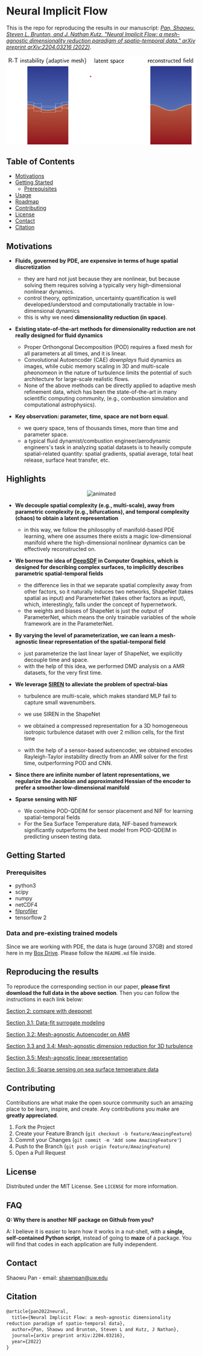 
# Neural Implicit Flow

This is the repo for reproducing the results in our manuscript: [*Pan, Shaowu, Steven L. Brunton, and J. Nathan Kutz. "Neural Implicit Flow: a mesh-agnostic dimensionality reduction paradigm of spatio-temporal data." arXiv preprint arXiv:2204.03216 (2022)*](https://arxiv.org/abs/2204.03216). 

<p align="center">
  <img src="./misc/myimage.gif" alt="animated" />
</p>


## Table of Contents

* [Motivations](#motivations)
* [Getting Started](#getting-started)
  * [Prerequisites](#prerequisites)
* [Usage](#usage)
* [Roadmap](#roadmap)
* [Contributing](#contributing)
* [License](#license)
* [Contact](#contact)
* [Citation](#cite)


## Motivations

- **Fluids, governed by PDE, are expensive in terms of huge spatial discretization**
  - they are hard not just because they are nonlinear, but because solving them requires solving a typically very high-dimensional nonlinear dynamics.
  - control theory, optimization, uncertainty quantification is well developed/understood and computationally tractable in low-dimensional dynamics
  - this is why we need **dimensionality reduction (in space)**.

- **Existing state-of-the-art methods for dimensionality reduction are not really designed for fluid dynamics**
  - Proper Orthongonal Decomposition (POD) requires a fixed mesh for all parameters at all times, and it is linear. 
  - Convolutional Autoencoder (CAE) *downplays* fluid dynamics as images, while cubic memory scaling in 3D and multi-scale pheonomeon in the nature of turbulence limits the potential of such architecture for large-scale realistic flows. 
  - None of the above methods can be directly applied to adaptive mesh refinement data, which has been the state-of-the-art in many scientific computing community, (e.g., combustion simulation and computational astrophysics).
  
- **Key observation: parameter, time, space are not born equal**. 
	- we query space, tens of thousands times, more than time and parameter space.
	- a typical fluid dynamist/combustion engineer/aerodynamic engineers's task in analyzing spatial datasets is to heavily compute spatial-related quantity: spatial gradients, spatial average, total heat release, surface heat transfer, etc.

## Highlights
	
<p align="center">
  <img src="./misc/compare.gif" alt="animated" />
</p>

- **We decouple spatial complexity (e.g., multi-scale), away from parametric complexity (e.g., bifurcations), and temporal complexity (chaos) to obtain a latent representation**
	
	- in this way, we follow the philosophy of manifold-based PDE learning, where one assumes there exists a magic low-dimensional manifold where the high-dimensional nonlinear dynamics can be effectively reconstructed on.
	
- **We borrow the idea of [DeepSDF](https://openaccess.thecvf.com/content_CVPR_2019/html/Park_DeepSDF_Learning_Continuous_Signed_Distance_Functions_for_Shape_Representation_CVPR_2019_paper.html) in Computer Graphics, which is designed for describing complex surfaces, to implicitly describes parametric spatial-temporal fields**
	- the difference lies in that we separate spatial complexity away from other factors, so it naturally induces two networks, ShapeNet (takes spatial as input) and ParameterNet (takes other factors as input), which, interestingly, falls under the concept of hypernetwork. 
	- the weights and biases of ShapeNet is just the output of ParameterNet, which means the only trainable variables of the whole framework are in the ParameterNet.

- **By varying the level of parameterization, we can learn a mesh-agnostic linear representation of the spatial-temporal field**
	- just parameterize the last linear layer of ShapeNet, we explicitly decouple time and space.
	- with the help of this idea, we performed DMD analysis on a AMR datasets, for the very first time.

- **We leverage [SIREN](https://proceedings.neurips.cc/paper/2020/hash/53c04118df112c13a8c34b38343b9c10-Abstract.html) to alleviate the problem of spectral-bias**
	- turbulence are multi-scale, which makes standard MLP fail to capture small wavenumbers. 
	
	- we use SIREN in the ShapeNet

	- we obtained a compressed representation for a 3D homogeneous isotropic turbulence dataset with over 2 million cells, for the first time
	- with the help of a sensor-based autoencoder, we obtained encodes Rayleigh-Taylor instability directly from an AMR solver for the first time, outperforming POD and CNN.
	
- **Since there are infinite number of latent representations, we regularize the Jacobian and approximated Hessian of the encoder to prefer a smoother low-dimensional manifold**

- **Sparse sensing with NIF**
	- We combine POD-QDEIM for sensor placement and NIF for learning spatial-temporal fields
	- For the Sea Surface Temperature data, NIF-based framework significantly outperforms the best model from POD-QDEIM in predicting unseen testing data.


## Getting Started

### Prerequisites
- python3
- scipy
- numpy
- netCDF4
- [filprofiler](https://github.com/pythonspeed/filprofiler)
- tensorflow 2

### Data and pre-existing trained models

Since we are working with PDE, the data is huge (around 37GB) and stored here in my [Box Drive](https://rpi.box.com/s/rsa94k5xmwkky0te98s1quyitrsiuh7f). Please follow the `README.md` file inside.


<!-- USAGE EXAMPLES -->
## Reproducing the results

To reproduce the corresponding section in our paper, **please first download the full data in the above section**. Then you can follow the instructions in each link below:

[Section 2: compare with deeponet](https://github.com/pswpswpsw/paper-nif/tree/main/sec_2_Compare_with_deeponet)

[Section 3.1: Data-fit surrogate modeling](https://github.com/pswpswpsw/paper-nif/tree/main/sec_3_1_Data_fit_Surrogate-modeling)

[Section 3.2: Mesh-agnostic Autoencoder on AMR](https://github.com/pswpswpsw/paper-nif/tree/main/sec_3_2_Better_compression_vs_cnn_pod)

[Section 3.3 and 3.4: Mesh-agnostic dimension reduction for 3D turbulence](https://github.com/pswpswpsw/paper-nif/tree/main/sec_3_3and4_Mesh-agnostic-dimension-reduction-3d-turbulence)

[Section 3.5: Mesh-agnostic linear representation](https://github.com/pswpswpsw/paper-nif/tree/main/sec_3_5_Mesh-agnostic-linear-subspace)

[Section 3.6: Sparse sensing on sea surface temperature data](https://github.com/pswpswpsw/paper-nif/tree/main/sec_3_6_Sparse_Sensing_SST)


<!-- CONTRIBUTING -->
## Contributing

Contributions are what make the open source community such an amazing place to be learn, inspire, and create. Any contributions you make are **greatly appreciated**.

1. Fork the Project
2. Create your Feature Branch (`git checkout -b feature/AmazingFeature`)
3. Commit your Changes (`git commit -m 'Add some AmazingFeature'`)
4. Push to the Branch (`git push origin feature/AmazingFeature`)
5. Open a Pull Request



<!-- LICENSE -->
## License

Distributed under the MIT License. See `LICENSE` for more information.


## FAQ

**Q: Why there is another NIF package on Github from you?**

A: I believe it is easier to learn how it works in a nut-shell, with a **single, self-contained Python script**, instead of going to **maze** of a package. You will find that codes in each application are fully independent.



<!-- CONTACT -->
## Contact

Shaowu Pan - email: shawnpan@uw.edu

## Citation

```
@article{pan2022neural,
  title={Neural Implicit Flow: a mesh-agnostic dimensionality reduction paradigm of spatio-temporal data},
  author={Pan, Shaowu and Brunton, Steven L and Kutz, J Nathan},
  journal={arXiv preprint arXiv:2204.03216},
  year={2022}
}
```
